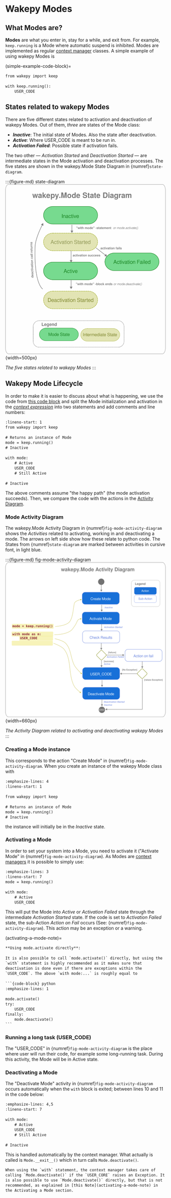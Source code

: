# Wakepy Modes

## What Modes are?
**Modes** are what you enter in, stay for a while, and exit from. For example, `keep.running` is a Mode where automatic suspend is inhibited.  Modes are implemented as regular [context manager](https://peps.python.org/pep-0343) classes.  A simple example of using wakepy Modes is

(simple-example-code-block)=
```{code-block} python
from wakepy import keep

with keep.running():
    USER_CODE
```


## States related to wakepy Modes

There are five  different states related to activation and deactivation of wakepy Modes. Out of them, *three* are states of the Mode class: 
- ***Inactive***: The initial state of Modes. Also the state after deactivation.
- ***Active***: Where USER_CODE is meant to be run in.
- ***Activation Failed***: Possible state if activation fails.

The two other — *Activation Started* and *Deactivation Started* — are intermediate states in the Mode activation and deactivation processes. The five states are shown in the wakepy.Mode State Diagram in {numref}`state-diagram`.
    
:::{figure-md} state-diagram
![wakepy mode state diagram](./img/mode-state-diagram.svg){width=500px}

*The five states related to wakepy Modes*
:::

## Wakepy Mode Lifecycle

In order to make it is easier to discuss about what is happening, we use the code from [this code block](simple-example-code-block) and  split the Mode initialization and activation in the [*context expression*](https://peps.python.org/pep-0343/#standard-terminology) into two statements and add comments and line numbers:

```{code-block} python
:lineno-start: 1
from wakepy import keep

# Returns an instance of Mode
mode = keep.running()
# Inactive 

with mode:
    # Active 
    USER_CODE
    # Still Active
    
# Inactive
```
The above comments assume "the happy path" (the mode activation succeeds). Then, we compare the code with the actions in the [Activity Diagram](#mode-activity-diagram). 

### Mode Activity Diagram


The wakepy.Mode Activity Diagram in {numref}`fig-mode-activity-diagram` shows the *Activities* related to activating, working in and deactivating a mode. The arrows on left side show how these relate to python code. The States from {numref}`state-diagram` are marked between activities in cursive font, in light blue.

:::{figure-md} fig-mode-activity-diagram
![wakepy mode activity diagram](./img/mode-activity-diagram.svg){width=660px}

*The Activity Diagram related to activating and deactivating wakepy Modes*
:::



### Creating a Mode instance

This corresponds to the action "Create Mode" in {numref}`fig-mode-activity-diagram`. When you create an instance of the wakepy Mode class with 


```{code-block} python
:emphasize-lines: 4
:lineno-start: 1

from wakepy import keep

# Returns an instance of Mode
mode = keep.running()
# Inactive 

```


the instance will initially be in the *Inactive* state.


### Activating a Mode

In order to set your system into a Mode, you need to activate it ("Activate Mode" in {numref}`fig-mode-activity-diagram`). As Modes are [context managers](https://peps.python.org/pep-0343/) it is possible to simply use:

```{code-block} python
:emphasize-lines: 3
:lineno-start: 7
mode = keep.running()

with mode:
    # Active 
    USER_CODE
```

This will put the Mode into *Active* or *Activation Failed* state through the intermediate *Activation Started* state. If the code is set to *Activation Failed* state, the sub-Action *Action on Fail* occurs (See: {numref}`fig-mode-activity-diagram`). This action may be an exception or a warning.

(activating-a-mode-note)=
````{note} 
**Using mode.activate directly**:

It is also possible to call `mode.activate()` directly, but using the `with` statement is highly recommended as it makes sure that deactivation is done even if there are exceptions within the `USER_CODE`. The above `with mode:...` is roughly equal to

```{code-block} python
:emphasize-lines: 1

mode.activate()
try:
    USER_CODE
finally:
    mode.deactivate()
```

````

### Running a long task (USER_CODE)

The "USER_CODE" in {numref}`fig-mode-activity-diagram` is the place where user will run their code, for example some long-running task. During this activity, the Mode will be in Active state.

### Deactivating a Mode

The "Deactivate Mode" activity in {numref}`fig-mode-activity-diagram` occurs automatically when the `with` block is exited; between lines 10 and 11 in the code below:

```{code-block} python
:emphasize-lines: 4,5
:lineno-start: 7

with mode:
    # Active 
    USER_CODE
    # Still Active
    
# Inactive
```

This is handled automatically by the context manager. What actually is called is `Mode.__exit__()` which in turn calls `Mode.deactivate()`. 

```{note}
When using the `with` statement, the context manager takes care of calling `Mode.deactivate()` if the `USER_CORE` raises an Exception. It is also possible to use `Mode.deactivate()` directly, but that is not recommended, as explained in [this Note](activating-a-mode-note) in the Activating a Mode section.
```